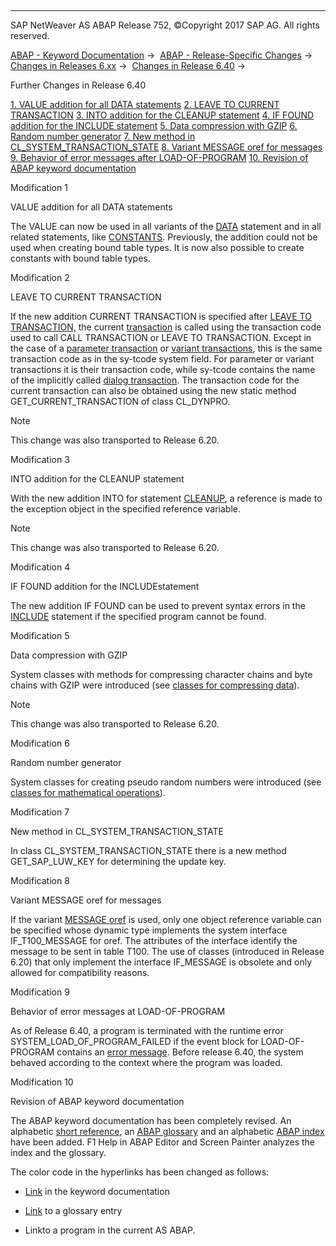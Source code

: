   

* * *

SAP NetWeaver AS ABAP Release 752, ©Copyright 2017 SAP AG. All rights reserved.

[ABAP - Keyword Documentation](https://help.sap.com/doc/abapdocu_752_index_htm/7.52/en-US/abenabap.htm) →  [ABAP - Release-Specific Changes](https://help.sap.com/doc/abapdocu_752_index_htm/7.52/en-US/abennews.htm) →  [Changes in Releases 6.xx](https://help.sap.com/doc/abapdocu_752_index_htm/7.52/en-US/abennews-6.htm) →  [Changes in Release 6.40](https://help.sap.com/doc/abapdocu_752_index_htm/7.52/en-US/abennews-640.htm) → 

Further Changes in Release 6.40

[1\. VALUE addition for all DATA statements](#!ABAP_MODIFICATION_1@1@)
[
2\. LEAVE TO CURRENT TRANSACTION](#!ABAP_MODIFICATION_2@2@)
[
3\. INTO addition for the CLEANUP statement](#!ABAP_MODIFICATION_3@3@)
[
4\. IF FOUND addition for the INCLUDE statement](#!ABAP_MODIFICATION_4@4@)
[
5\. Data compression with GZIP](#!ABAP_MODIFICATION_5@5@)
[
6\. Random number generator](#!ABAP_MODIFICATION_6@6@)
[
7\. New method in CL\_SYSTEM\_TRANSACTION\_STATE](#!ABAP_MODIFICATION_7@7@)
[
8\. Variant MESSAGE oref for messages](#!ABAP_MODIFICATION_8@8@)
[
9\. Behavior of error messages after LOAD-OF-PROGRAM](#!ABAP_MODIFICATION_9@9@)
[
10\. Revision of ABAP keyword documentation](#!ABAP_MODIFICATION_10@10@)

Modification 1

VALUE addition for all DATA statements

The VALUE can now be used in all variants of the [DATA](https://help.sap.com/doc/abapdocu_752_index_htm/7.52/en-US/abapdata.htm) statement and in all related statements, like [CONSTANTS](https://help.sap.com/doc/abapdocu_752_index_htm/7.52/en-US/abapconstants.htm). Previously, the addition could not be used when creating bound table types. It is now also possible to create constants with bound table types.

Modification 2

LEAVE TO CURRENT TRANSACTION

If the new addition CURRENT TRANSACTION is specified after [LEAVE TO TRANSACTION,](https://help.sap.com/doc/abapdocu_752_index_htm/7.52/en-US/abapleave_to_transaction.htm) the current [transaction](https://help.sap.com/doc/abapdocu_752_index_htm/7.52/en-US/abentransaction_glosry.htm "Glossary Entry") is called using the transaction code used to call CALL TRANSACTION or LEAVE TO TRANSACTION. Except in the case of a [parameter transaction](https://help.sap.com/doc/abapdocu_752_index_htm/7.52/en-US/abenparameter_transaction_glosry.htm "Glossary Entry") or [variant transactions](https://help.sap.com/doc/abapdocu_752_index_htm/7.52/en-US/abenvariant_transaction_glosry.htm "Glossary Entry"), this is the same transaction code as in the sy-tcode system field. For parameter or variant transactions it is their transaction code, while sy-tcode contains the name of the implicitly called [dialog transaction](https://help.sap.com/doc/abapdocu_752_index_htm/7.52/en-US/abendialog_transaction_glosry.htm "Glossary Entry"). The transaction code for the current transaction can also be obtained using the new static method GET\_CURRENT\_TRANSACTION of class CL\_DYNPRO.

Note

This change was also transported to Release 6.20.

Modification 3

INTO addition for the CLEANUP statement

With the new addition INTO for statement [CLEANUP](https://help.sap.com/doc/abapdocu_752_index_htm/7.52/en-US/abapcleanup.htm), a reference is made to the exception object in the specified reference variable.

Note

This change was also transported to Release 6.20.

Modification 4

IF FOUND addition for the INCLUDEstatement

The new addition IF FOUND can be used to prevent syntax errors in the [INCLUDE](https://help.sap.com/doc/abapdocu_752_index_htm/7.52/en-US/abapinclude_prog.htm) statement if the specified program cannot be found.

Modification 5

Data compression with GZIP

System classes with methods for compressing character chains and byte chains with GZIP were introduced (see [classes for compressing data](https://help.sap.com/doc/abapdocu_752_index_htm/7.52/en-US/abencl_abap_gzip.htm)).

Note

This change was also transported to Release 6.20.

Modification 6

Random number generator

System classes for creating pseudo random numbers were introduced (see [classes for mathematical operations](https://help.sap.com/doc/abapdocu_752_index_htm/7.52/en-US/abencl_abap_math.htm)).

Modification 7

New method in CL\_SYSTEM\_TRANSACTION\_STATE

In class CL\_SYSTEM\_TRANSACTION\_STATE there is a new method GET\_SAP\_LUW\_KEY for determining the update key.

Modification 8

Variant MESSAGE oref for messages

If the variant [MESSAGE oref](https://help.sap.com/doc/abapdocu_752_index_htm/7.52/en-US/abapmessage_msg.htm) is used, only one object reference variable can be specified whose dynamic type implements the system interface IF\_T100\_MESSAGE for oref. The attributes of the interface identify the message to be sent in table T100. The use of classes (introduced in Release 6.20) that only implement the interface IF\_MESSAGE is obsolete and only allowed for compatibility reasons.

Modification 9

Behavior of error messages at LOAD-OF-PROGRAM

As of Release 6.40, a program is terminated with the runtime error SYSTEM\_LOAD\_OF\_PROGRAM\_FAILED if the event block for LOAD-OF-PROGRAM contains an [error message](https://help.sap.com/doc/abapdocu_752_index_htm/7.52/en-US/abenerror_message_glosry.htm "Glossary Entry"). Before release 6.40, the system behaved according to the context where the program was loaded.

Modification 10

Revision of ABAP keyword documentation

The ABAP keyword documentation has been completely revised. An alphabetic [short reference](https://help.sap.com/doc/abapdocu_752_index_htm/7.52/en-US/abenabap_shortref.htm), an [ABAP glossary](https://help.sap.com/doc/abapdocu_752_index_htm/7.52/en-US/abenabap_glossary.htm) and an alphabetic [ABAP index](https://help.sap.com/doc/abapdocu_752_index_htm/7.52/en-US/abenabap_index.htm) have been added. F1 Help in ABAP Editor and Screen Painter analyzes the index and the glossary.

The color code in the hyperlinks has been changed as follows:

-   [Link](https://help.sap.com/doc/abapdocu_752_index_htm/7.52/en-US/abenabap.htm) in the keyword documentation
    
-   [Link](https://help.sap.com/doc/abapdocu_752_index_htm/7.52/en-US/abenabap_glosry.htm "Glossary Entry") to a glossary entry
    
-   Linkto a program in the current AS ABAP.